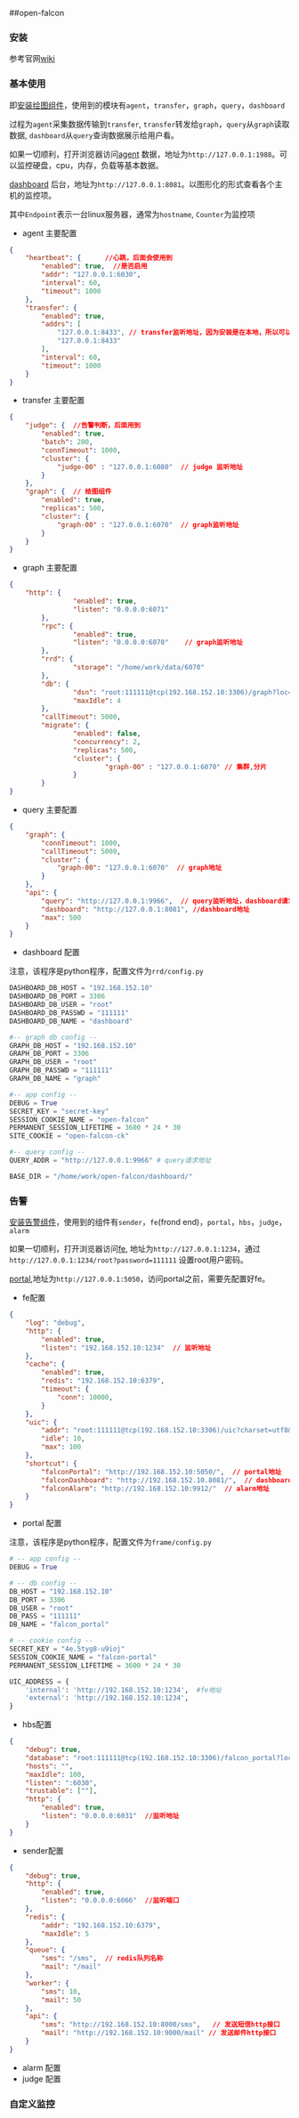 ##open-falcon

### 安装

参考官网[wiki](http://book.open-falcon.org/zh/quick_install/prepare.html)

### 基本使用

即[安装绘图组件](http://book.open-falcon.org/zh/quick_install/graph_components.html)，使用到的模块有`agent`，`transfer`，`graph`，`query`，`dashboard`

过程为`agent`采集数据传输到`transfer`, `transfer`转发给`graph`，`query`从`graph`读取数据, `dashboard`从`query`查询数据展示给用户看。

如果一切顺利，打开浏览器访问[agent](http://127.0.0.1:1988) 数据，地址为`http://127.0.0.1:1988`。可以监控硬盘，cpu，内存，负载等基本数据。

[dashboard](http://127.0.0.1:8081) 后台，地址为`http://127.0.0.1:8081`。以图形化的形式查看各个主机的监控项。

其中`Endpoint`表示一台linux服务器，通常为`hostname`, `Counter`为监控项

- agent 主要配置

```json
{
	"heartbeat": {		//心跳，后面会使用到
        "enabled": true,  //是否启用
        "addr": "127.0.0.1:6030",
        "interval": 60,
        "timeout": 1000
    },
    "transfer": {
        "enabled": true,
        "addrs": [
            "127.0.0.1:8433", // transfer监听地址，因为安装是在本地，所以可以是127.0.0.1
			"127.0.0.1:8433"
        ],
        "interval": 60,
        "timeout": 1000
    }
}
```

- transfer 主要配置

```json
{
	"judge": {  //告警判断，后面用到
        "enabled": true,
        "batch": 200,
        "connTimeout": 1000,
        "cluster": {
            "judge-00" : "127.0.0.1:6080"  // judge 监听地址
        }
    },  
    "graph": {  // 绘图组件
        "enabled": true,
        "replicas": 500,
        "cluster": {
            "graph-00" : "127.0.0.1:6070"  // graph监听地址
        }
    }
}
```

- graph 主要配置

```json
{
	"http": {
                "enabled": true,
                "listen": "0.0.0.0:6071"
        },
        "rpc": {
                "enabled": true,
                "listen": "0.0.0.0:6070"	// graph监听地址
        },
        "rrd": {
                "storage": "/home/work/data/6070"
        },
        "db": {
                "dsn": "root:111111@tcp(192.168.152.10:3306)/graph?loc=Local&parseTime=true", // 数据库连接
                "maxIdle": 4
        },
        "callTimeout": 5000,
        "migrate": {
                "enabled": false,
                "concurrency": 2,
                "replicas": 500,
                "cluster": {
                        "graph-00" : "127.0.0.1:6070" // 集群,分片
                }
        }
}
```

- query 主要配置

```json
{
	"graph": {
        "connTimeout": 1000,
        "callTimeout": 5000,
        "cluster": {
            "graph-00": "127.0.0.1:6070"  // graph地址
        }
    },
    "api": {
        "query": "http://127.0.0.1:9966",  // query监听地址，dashboard请求访问的地址
        "dashboard": "http://127.0.0.1:8081", //dashboard地址
        "max": 500
    }
}
```

- dashboard 配置

注意，该程序是python程序，配置文件为`rrd/config.py`

```python
DASHBOARD_DB_HOST = "192.168.152.10"
DASHBOARD_DB_PORT = 3306
DASHBOARD_DB_USER = "root"
DASHBOARD_DB_PASSWD = "111111"
DASHBOARD_DB_NAME = "dashboard"

#-- graph db config --
GRAPH_DB_HOST = "192.168.152.10"
GRAPH_DB_PORT = 3306
GRAPH_DB_USER = "root"
GRAPH_DB_PASSWD = "111111"
GRAPH_DB_NAME = "graph"

#-- app config --
DEBUG = True
SECRET_KEY = "secret-key"
SESSION_COOKIE_NAME = "open-falcon"
PERMANENT_SESSION_LIFETIME = 3600 * 24 * 30
SITE_COOKIE = "open-falcon-ck"

#-- query config --
QUERY_ADDR = "http://127.0.0.1:9966" # query请求地址

BASE_DIR = "/home/work/open-falcon/dashboard/"
```

### 告警

[安装告警组件](http://book.open-falcon.org/zh/quick_install/judge_components.html)，使用到的组件有`sender`，`fe`(frond end)，`portal`，`hbs`，`judge`， `alarm`

如果一切顺利，打开浏览器访问[fe](http://127.0.0.1:1234), 地址为`http://127.0.0.1:1234`，通过`http://127.0.0.1:1234/root?password=111111` 设置root用户密码。

[portal](http://127.0.0.1:5050),地址为`http://127.0.0.1:5050`，访问portal之前，需要先配置好fe。

- fe配置

```json
{
    "log": "debug",
    "http": {
        "enabled": true,
        "listen": "192.168.152.10:1234"  // 监听地址
    },
    "cache": {
        "enabled": true,
        "redis": "192.168.152.10:6379",
        "timeout": {
            "conn": 10000,
        }
    },
    "uic": {
        "addr": "root:111111@tcp(192.168.152.10:3306)/uic?charset=utf8&loc=Asia%2FChongqing",  // 数据库配置
        "idle": 10,
        "max": 100
    },
    "shortcut": {
        "falconPortal": "http://192.168.152.10:5050/",  // portal地址
        "falconDashboard": "http://192.168.152.10.8081/",  // dashboard地址
        "falconAlarm": "http://192.168.152.10:9912/"  // alarm地址
    }
}
```

- portal 配置

注意，该程序是python程序，配置文件为`frame/config.py`

```python
# -- app config --
DEBUG = True

# -- db config --
DB_HOST = "192.168.152.10"
DB_PORT = 3306
DB_USER = "root"
DB_PASS = "111111"
DB_NAME = "falcon_portal"

# -- cookie config --
SECRET_KEY = "4e.5tyg8-u9ioj"
SESSION_COOKIE_NAME = "falcon-portal"
PERMANENT_SESSION_LIFETIME = 3600 * 24 * 30

UIC_ADDRESS = {
    'internal': 'http://192.168.152.10:1234',  #fe地址
    'external': 'http://192.168.152.10:1234',
}
```

- hbs配置

```json
{
    "debug": true,
    "database": "root:111111@tcp(192.168.152.10:3306)/falcon_portal?loc=Local&parseTime=true", // 数据库连接地址
    "hosts": "",
    "maxIdle": 100,
    "listen": ":6030",
    "trustable": [""],
    "http": {
        "enabled": true,
        "listen": "0.0.0.0:6031"  //监听地址
    }
}
```

- sender配置

```json
{
    "debug": true,
    "http": {
        "enabled": true,
        "listen": "0.0.0.0:6066"  //监听端口
    },
    "redis": {
        "addr": "192.168.152.10:6379",
        "maxIdle": 5
    },
    "queue": {
        "sms": "/sms",  // redis队列名称
        "mail": "/mail"
    },
    "worker": {
        "sms": 10,
        "mail": 50
    },
    "api": {
        "sms": "http://192.168.152.10:8000/sms",   // 发送短信http接口
        "mail": "http://192.168.152.10:9000/mail" // 发送邮件http接口
    }
}
```

- alarm 配置
- judge 配置

### 自定义监控